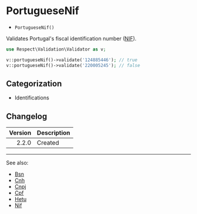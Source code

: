 # PortugueseNif

- `PortugueseNif()`

Validates Portugal's fiscal identification number ([NIF](https://pt.wikipedia.org/wiki/N%C3%BAmero_de_identifica%C3%A7%C3%A3o_fiscal)).

```php
use Respect\Validation\Validator as v;

v::portugueseNif()->validate('124885446'); // true
v::portugueseNif()->validate('220005245'); // false
```

## Categorization

- Identifications

## Changelog

| Version | Description |
| ------: | ----------- |
|   2.2.0 | Created     |

***
See also:

- [Bsn](Bsn.md)
- [Cnh](Cnh.md)
- [Cnpj](Cnpj.md)
- [Cpf](Cpf.md)
- [Hetu](Hetu.md)
- [Nif](Nif.md)
